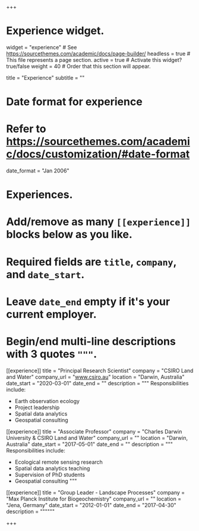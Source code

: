 +++
# Experience widget.
widget = "experience"  # See https://sourcethemes.com/academic/docs/page-builder/
headless = true  # This file represents a page section.
active = true  # Activate this widget? true/false
weight = 40  # Order that this section will appear.

title = "Experience"
subtitle = ""

# Date format for experience
#   Refer to https://sourcethemes.com/academic/docs/customization/#date-format
date_format = "Jan 2006"

# Experiences.
#   Add/remove as many `[[experience]]` blocks below as you like.
#   Required fields are `title`, `company`, and `date_start`.
#   Leave `date_end` empty if it's your current employer.
#   Begin/end multi-line descriptions with 3 quotes `"""`.
[[experience]]
  title = "Principal Research Scientist"
  company = "CSIRO Land and Water"
  company_url = "www.csiro.au"
  location = "Darwin, Australia"
  date_start = "2020-03-01"
  date_end = ""
  description = """
  Responsibilities include:

  * Earth observation ecology
  * Project leadership
  * Spatial data analytics 
  * Geospatial consulting


[[experience]]
  title = "Associate Professor"
  company = "Charles Darwin University & CSIRO Land and Water"
  company_url = ""
  location = "Darwin, Australia"
  date_start = "2017-05-01"
  date_end = ""
  description = """
  Responsibilities include:

  * Ecological remote sensing research
  * Spatial data analytics teaching
  * Supervision of PhD students
  * Geospatial consulting
  """

[[experience]]
  title = "Group Leader - Landscape Processes"
  company = "Max Planck Institute for Biogeochemistry"
  company_url = ""
  location = "Jena, Germany"
  date_start = "2012-01-01"
  date_end = "2017-04-30"
  description = """"""

+++
